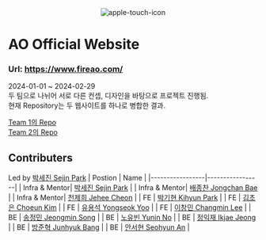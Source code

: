 <div align="center">
  <img src="https://github.com/Fire-AO/official-website/assets/62019774/bb42a3c4-923e-4f3c-8f2d-c03a0dbf2265" alt="apple-touch-icon">
</div>

# AO Official Website

### Url: https://www.fireao.com/
  
2024-01-01 ~ 2024-02-29  
두 팀으로 나뉘어 서로 다른 컨셉, 디자인을 바탕으로 프로젝트 진행됨.  
현재 Repository는 두 웹사이트를 하나로 병합한 결과.  

[Team 1의 Repo](https://github.com/AO-PROJECT-TEAM-1/FIRE-AO-SITE)  
[Team 2의 Repo](https://github.com/AO-WEB-TEAM-2/AO-official-website)  

## Contributers
Led by [박세진 Sejin Park](https://github.com/sejineer)
| Postion | Name |
|-----------------|-----------------|
| Infra & Mentor| [박세진 Sejin Park](https://github.com/sejineer) |
| Infra & Mentor| [배종찬 Jongchan Bae](https://github.com/ZhongdanBae) |
| Infra & Mentor| [천제희 Jehee Cheon](https://github.com/jeheecheon) |
| FE | [박기현 Kihyun Park](https://github.com/Jackihyun) |
| FE | [김초은 Choeun Kim](https://github.com/ChoeunKim) |
| FE | [유용석 Yongseok Yoo](https://github.com/Yoo-yongseok) |
| FE | [이창민 Changmin Lee](https://github.com/lcmin123) |
| BE | [송정민 Jeongmin Song](https://github.com/thdwjdals) |
| BE | [노유빈 Yunin No](https://github.com/yubinro) |
| BE | [정익재 Ikjae Jeong](https://github.com/IJ-J) |
| BE | [방준혁 Junhyuk Bang](https://github.com/bangjunhyuk1111) |
| BE | [안서현 Seohyun An](https://github.com/ahnsh1438) |
